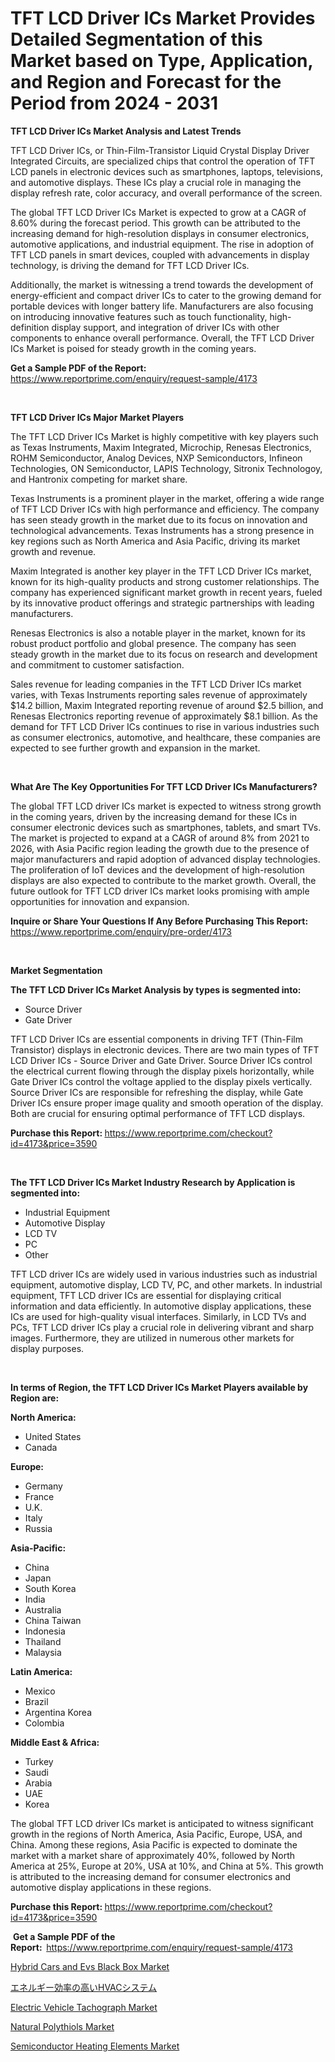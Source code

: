 <p><h1>TFT LCD Driver ICs Market Provides Detailed Segmentation of this Market based on Type, Application, and Region and Forecast for the Period from 2024 - 2031</h1></p><p><strong>TFT LCD Driver ICs Market Analysis and Latest Trends</strong></p>
<p><p>TFT LCD Driver ICs, or Thin-Film-Transistor Liquid Crystal Display Driver Integrated Circuits, are specialized chips that control the operation of TFT LCD panels in electronic devices such as smartphones, laptops, televisions, and automotive displays. These ICs play a crucial role in managing the display refresh rate, color accuracy, and overall performance of the screen.</p><p>The global TFT LCD Driver ICs Market is expected to grow at a CAGR of 8.60% during the forecast period. This growth can be attributed to the increasing demand for high-resolution displays in consumer electronics, automotive applications, and industrial equipment. The rise in adoption of TFT LCD panels in smart devices, coupled with advancements in display technology, is driving the demand for TFT LCD Driver ICs.</p><p>Additionally, the market is witnessing a trend towards the development of energy-efficient and compact driver ICs to cater to the growing demand for portable devices with longer battery life. Manufacturers are also focusing on introducing innovative features such as touch functionality, high-definition display support, and integration of driver ICs with other components to enhance overall performance. Overall, the TFT LCD Driver ICs Market is poised for steady growth in the coming years.</p></p>
<p><strong>Get a Sample PDF of the Report:&nbsp;</strong> <a href="https://www.reportprime.com/enquiry/request-sample/4173">https://www.reportprime.com/enquiry/request-sample/4173</a></p>
<p>&nbsp;</p>
<p><strong>TFT LCD Driver ICs Major Market Players</strong></p>
<p><p>The TFT LCD Driver ICs Market is highly competitive with key players such as Texas Instruments, Maxim Integrated, Microchip, Renesas Electronics, ROHM Semiconductor, Analog Devices, NXP Semiconductors, Infineon Technologies, ON Semiconductor, LAPIS Technology, Sitronix Technologoy, and Hantronix competing for market share.</p><p>Texas Instruments is a prominent player in the market, offering a wide range of TFT LCD Driver ICs with high performance and efficiency. The company has seen steady growth in the market due to its focus on innovation and technological advancements. Texas Instruments has a strong presence in key regions such as North America and Asia Pacific, driving its market growth and revenue.</p><p>Maxim Integrated is another key player in the TFT LCD Driver ICs market, known for its high-quality products and strong customer relationships. The company has experienced significant market growth in recent years, fueled by its innovative product offerings and strategic partnerships with leading manufacturers.</p><p>Renesas Electronics is also a notable player in the market, known for its robust product portfolio and global presence. The company has seen steady growth in the market due to its focus on research and development and commitment to customer satisfaction.</p><p>Sales revenue for leading companies in the TFT LCD Driver ICs market varies, with Texas Instruments reporting sales revenue of approximately $14.2 billion, Maxim Integrated reporting revenue of around $2.5 billion, and Renesas Electronics reporting revenue of approximately $8.1 billion. As the demand for TFT LCD Driver ICs continues to rise in various industries such as consumer electronics, automotive, and healthcare, these companies are expected to see further growth and expansion in the market.</p></p>
<p>&nbsp;</p>
<p><strong>What Are The Key Opportunities For TFT LCD Driver ICs Manufacturers?</strong></p>
<p><p>The global TFT LCD driver ICs market is expected to witness strong growth in the coming years, driven by the increasing demand for these ICs in consumer electronic devices such as smartphones, tablets, and smart TVs. The market is projected to expand at a CAGR of around 8% from 2021 to 2026, with Asia Pacific region leading the growth due to the presence of major manufacturers and rapid adoption of advanced display technologies. The proliferation of IoT devices and the development of high-resolution displays are also expected to contribute to the market growth. Overall, the future outlook for TFT LCD driver ICs market looks promising with ample opportunities for innovation and expansion.</p></p>
<p><strong>Inquire or Share Your Questions If Any Before Purchasing This Report:</strong> <a href="https://www.reportprime.com/enquiry/pre-order/4173">https://www.reportprime.com/enquiry/pre-order/4173</a></p>
<p>&nbsp;</p>
<p><strong>Market Segmentation</strong></p>
<p><strong>The TFT LCD Driver ICs Market Analysis by types is segmented into:</strong></p>
<p><ul><li>Source Driver</li><li>Gate Driver</li></ul></p>
<p><p>TFT LCD Driver ICs are essential components in driving TFT (Thin-Film Transistor) displays in electronic devices. There are two main types of TFT LCD Driver ICs - Source Driver and Gate Driver. Source Driver ICs control the electrical current flowing through the display pixels horizontally, while Gate Driver ICs control the voltage applied to the display pixels vertically. Source Driver ICs are responsible for refreshing the display, while Gate Driver ICs ensure proper image quality and smooth operation of the display. Both are crucial for ensuring optimal performance of TFT LCD displays.</p></p>
<p><strong>Purchase this Report:&nbsp;</strong><a href="https://www.reportprime.com/checkout?id=4173&price=3590">https://www.reportprime.com/checkout?id=4173&price=3590</a></p>
<p>&nbsp;</p>
<p><strong>The TFT LCD Driver ICs Market Industry Research by Application is segmented into:</strong></p>
<p><ul><li>Industrial Equipment</li><li>Automotive Display</li><li>LCD TV</li><li>PC</li><li>Other</li></ul></p>
<p><p>TFT LCD driver ICs are widely used in various industries such as industrial equipment, automotive display, LCD TV, PC, and other markets. In industrial equipment, TFT LCD driver ICs are essential for displaying critical information and data efficiently. In automotive display applications, these ICs are used for high-quality visual interfaces. Similarly, in LCD TVs and PCs, TFT LCD driver ICs play a crucial role in delivering vibrant and sharp images. Furthermore, they are utilized in numerous other markets for display purposes.</p></p>
<p>&nbsp;</p>
<p><strong>In terms of Region, the TFT LCD Driver ICs Market Players available by Region are:</strong></p>
<p>
    <p> <strong> North America: </strong>
        <ul>
            <li>United States</li>
            <li>Canada</li>
        </ul>
        </p> 
    <p> <strong> Europe: </strong>
        <ul>
            <li>Germany</li>
            <li>France</li>
            <li>U.K.</li>
            <li>Italy</li>
            <li>Russia</li>
        </ul>
        </p> 
    <p> <strong> Asia-Pacific: </strong>
        <ul>
            <li>China</li>
            <li>Japan</li>
            <li>South Korea</li>
            <li>India</li>
            <li>Australia</li>
            <li>China Taiwan</li>
            <li>Indonesia</li>
            <li>Thailand</li>
            <li>Malaysia</li>
        </ul>
        </p> 
    <p> <strong> Latin America: </strong>
        <ul>
            <li>Mexico</li>
            <li>Brazil</li>
            <li>Argentina Korea</li>
            <li>Colombia</li>
        </ul>
        </p> 
    <p> <strong> Middle East & Africa: </strong>
        <ul>
            <li>Turkey</li>
            <li>Saudi</li>
            <li>Arabia</li>
            <li>UAE</li>
            <li>Korea</li>
        </ul>
    </p>
    </p>
<p><p>The global TFT LCD driver ICs market is anticipated to witness significant growth in the regions of North America, Asia Pacific, Europe, USA, and China. Among these regions, Asia Pacific is expected to dominate the market with a market share of approximately 40%, followed by North America at 25%, Europe at 20%, USA at 10%, and China at 5%. This growth is attributed to the increasing demand for consumer electronics and automotive display applications in these regions.</p></p>
<p><strong>Purchase this Report: </strong><a href="https://www.reportprime.com/checkout?id=4173&price=3590">https://www.reportprime.com/checkout?id=4173&price=3590</a></p>
<p>&nbsp;<strong>Get a Sample PDF of the Report:&nbsp;&nbsp;</strong><a href="https://www.reportprime.com/enquiry/request-sample/4173">https://www.reportprime.com/enquiry/request-sample/4173</a></p>
<p><strong></strong></p>
<p><p><a href="https://issuu.com/reportprime-2/docs/hybrid-cars-and-evs-black-box-market-size-2030.ppt">Hybrid Cars and Evs Black Box Market</a></p><p><a href="https://github.com/moulafa/Market-Research-Report-List-1/blob/main/841950515006.md">エネルギー効率の高いHVACシステム</a></p><p><a href="https://issuu.com/reportprime-2/docs/electric-vehicle-tachograph-market-size-2030.pptx">Electric Vehicle Tachograph Market</a></p><p><a href="https://www.linkedin.com/pulse/st-till-2031-market-type-application-geography-prodmaze-pztcf?trackingId=wmRGeZ6H8B8BSFBn1lYs%2FQ%3D%3D">Natural Polythiols Market</a></p><p><a href="https://github.com/jaidynmorantestelletmjzya/Market-Research-Report-List-2/blob/main/semiconductor-heating-elements-market.md">Semiconductor Heating Elements Market</a></p></p>